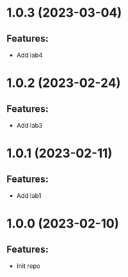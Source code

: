 # 1.0.3 (2023-03-04)
## Features: 
* Add lab4

# 1.0.2 (2023-02-24)
## Features: 
* Add lab3

# 1.0.1 (2023-02-11)
## Features: 
* Add lab1

# 1.0.0 (2023-02-10)
## Features: 
* Init repo


